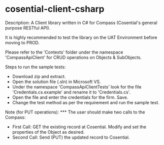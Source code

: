# cosential-client-csharp
Description: A Client library written in C# for Compass (Cosential's general purpose RESTful API).

It is highly recommended to test the library on the UAT Environment before moving to PROD.

Please refer to the 'Contexts' folder under the namespace 'CompassApiClient' for CRUD operations on Objects & SubObjects.

Steps to run the sample tests:
- Download zip and extract.
- Open the solution file (.sln) in Microsoft VS.
- Under the namespace 'CompassApiClientTests' look for the file 'Credentials.cs.example' and rename it to 'Credentials.cs'.
- Open the file and enter the credentials for the firm. Save.
- Change the test method as per the requirement and run the sample test.

Note (for PUT operations): *** The user should make two calls to the Compass:
- First Call: GET the existing record at Cosential. Modify and set the properties of the Object as desired.
- Second Call: Send (PUT) the updated record to Cosential.
